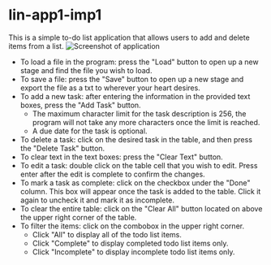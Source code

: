 # lin-app1-imp1
This is a simple to-do list application that allows users to add and delete items from a list.
![Screenshot of application](https://puu.sh/Inz8C/a5464b3031.png)

* To load a file in the program: press the "Load" button to open up a new stage and find the file you wish to load.
* To save a file: press the "Save" button to open up a new stage and export the file as a txt to wherever your heart desires.
* To add a new task: after entering the information in the provided text boxes, press the "Add Task" button.
   * The maximum character limit for the task description is 256, the program will not take any more characters once the limit is reached.
   * A due date for the task is optional.
* To delete a task: click on the desired task in the table, and then press the "Delete Task" button.
* To clear text in the text boxes: press the  "Clear Text" button.
* To edit a task: double click on the table cell that you wish to edit. Press enter after the edit is complete to confirm the changes.
* To mark a task as complete: click on the checkbox under the "Done" column. This box will appear once the task is added to the table. Click it again to uncheck it and mark it as incomplete.
* To clear the entire table: click on the "Clear All" button located on above the upper right corner of the table.
* To filter the items: click on the combobox in the upper right corner.
   * Click "All" to display all of the todo list items.
   * Click "Complete" to display completed todo list items only.
   * Click "Incomplete" to display incomplete todo list items only.
